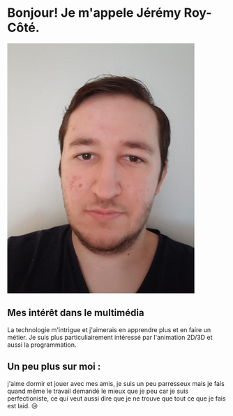 # Bonjour! Je m'appele Jérémy Roy-Côté.

![photo_de_moi](face.jpg)

## Mes intérêt dans le multimédia

La technologie m'intrigue et j'aimerais en apprendre plus et en faire un métier. Je suis plus particuliairement intéressé par l'animation 2D/3D et aussi la programmation.

## Un peu plus sur moi :

j'aime dormir et jouer avec mes amis, je suis un peu parresseux mais je fais quand même le travail demandé le mieux que je peu car je suis perfectioniste, ce qui veut aussi dire que je ne trouve que tout ce que je fais est laid. 😢
